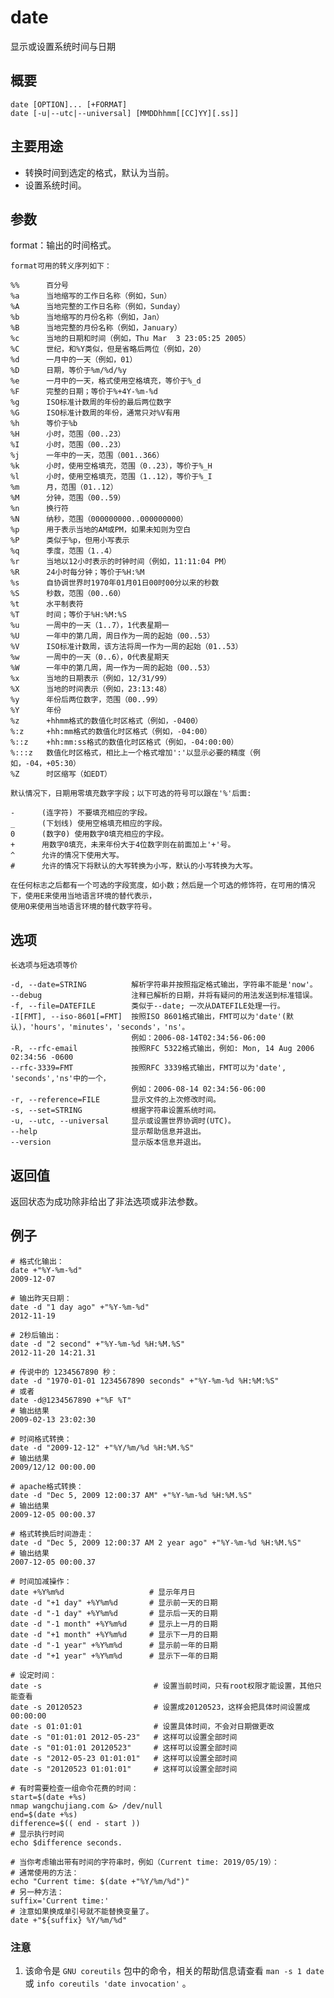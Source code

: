 #  date

显示或设置系统时间与日期

##  概要

    
    
    date [OPTION]... [+FORMAT]
    date [-u|--utc|--universal] [MMDDhhmm[[CC]YY][.ss]]
    

##  主要用途

  * 转换时间到选定的格式，默认为当前。 
  * 设置系统时间。 

##  参数

format：输出的时间格式。

    
    
    format可用的转义序列如下：
    
    %%      百分号
    %a      当地缩写的工作日名称（例如，Sun）
    %A      当地完整的工作日名称（例如，Sunday）
    %b      当地缩写的月份名称（例如，Jan）
    %B      当地完整的月份名称（例如，January）
    %c      当地的日期和时间（例如，Thu Mar  3 23:05:25 2005）
    %C      世纪，和%Y类似，但是省略后两位（例如，20）
    %d      一月中的一天（例如，01）
    %D      日期，等价于%m/%d/%y
    %e      一月中的一天，格式使用空格填充，等价于%_d
    %F      完整的日期；等价于%+4Y-%m-%d
    %g      ISO标准计数周的年份的最后两位数字
    %G      ISO标准计数周的年份，通常只对%V有用
    %h      等价于%b
    %H      小时，范围（00..23）
    %I      小时，范围（00..23）
    %j      一年中的一天，范围（001..366）
    %k      小时，使用空格填充，范围（0..23），等价于%_H
    %l      小时，使用空格填充，范围（1..12），等价于%_I
    %m      月，范围（01..12）
    %M      分钟，范围（00..59）
    %n      换行符
    %N      纳秒，范围（000000000..000000000）
    %p      用于表示当地的AM或PM，如果未知则为空白
    %P      类似于%p，但用小写表示
    %q      季度，范围（1..4）
    %r      当地以12小时表示的时钟时间（例如，11:11:04 PM）
    %R      24小时每分钟；等价于%H:%M
    %s      自协调世界时1970年01月01日00时00分以来的秒数
    %S      秒数，范围（00..60）
    %t      水平制表符
    %T      时间；等价于%H:%M:%S
    %u      一周中的一天（1..7），1代表星期一
    %U      一年中的第几周，周日作为一周的起始（00..53）
    %V      ISO标准计数周，该方法将周一作为一周的起始（01..53）
    %w      一周中的一天（0..6），0代表星期天
    %W      一年中的第几周，周一作为一周的起始（00..53）
    %x      当地的日期表示（例如，12/31/99）
    %X      当地的时间表示（例如，23:13:48）
    %y      年份后两位数字，范围（00..99）
    %Y      年份
    %z      +hhmm格式的数值化时区格式（例如，-0400）
    %:z     +hh:mm格式的数值化时区格式（例如，-04:00）
    %::z    +hh:mm:ss格式的数值化时区格式（例如，-04:00:00）
    %:::z   数值化时区格式，相比上一个格式增加':'以显示必要的精度（例如，-04，+05:30）
    %Z      时区缩写（如EDT）
    
    默认情况下，日期用零填充数字字段；以下可选的符号可以跟在'%'后面:
    
    -      (连字符) 不要填充相应的字段。
    _      (下划线) 使用空格填充相应的字段。
    0      (数字0) 使用数字0填充相应的字段。
    +      用数字0填充，未来年份大于4位数字则在前面加上'+'号。
    ^      允许的情况下使用大写。
    #      允许的情况下将默认的大写转换为小写，默认的小写转换为大写。
    
    在任何标志之后都有一个可选的字段宽度，如小数；然后是一个可选的修饰符，在可用的情况下，使用E来使用当地语言环境的替代表示，
    使用O来使用当地语言环境的替代数字符号。
    

##  选项

    
    
    长选项与短选项等价
    
    -d, --date=STRING          解析字符串并按照指定格式输出，字符串不能是'now'。
    --debug                    注释已解析的日期，并将有疑问的用法发送到标准错误。
    -f, --file=DATEFILE        类似于--date; 一次从DATEFILE处理一行。
    -I[FMT], --iso-8601[=FMT]  按照ISO 8601格式输出，FMT可以为'date'(默认)，'hours'，'minutes'，'seconds'，'ns'。
                               例如：2006-08-14T02:34:56-06:00
    -R, --rfc-email            按照RFC 5322格式输出，例如: Mon, 14 Aug 2006 02:34:56 -0600
    --rfc-3339=FMT             按照RFC 3339格式输出，FMT可以为'date', 'seconds','ns'中的一个，
                               例如：2006-08-14 02:34:56-06:00
    -r, --reference=FILE       显示文件的上次修改时间。
    -s, --set=STRING           根据字符串设置系统时间。
    -u, --utc, --universal     显示或设置世界协调时(UTC)。
    --help                     显示帮助信息并退出。
    --version                  显示版本信息并退出。
    

##  返回值

返回状态为成功除非给出了非法选项或非法参数。

##  例子

    
    
    # 格式化输出：
    date +"%Y-%m-%d"
    2009-12-07
    
    # 输出昨天日期：
    date -d "1 day ago" +"%Y-%m-%d"
    2012-11-19
    
    # 2秒后输出：
    date -d "2 second" +"%Y-%m-%d %H:%M.%S"
    2012-11-20 14:21.31
    
    # 传说中的 1234567890 秒：
    date -d "1970-01-01 1234567890 seconds" +"%Y-%m-%d %H:%M:%S"
    # 或者
    date -d@1234567890 +"%F %T"
    # 输出结果
    2009-02-13 23:02:30
    
    # 时间格式转换：
    date -d "2009-12-12" +"%Y/%m/%d %H:%M.%S"
    # 输出结果
    2009/12/12 00:00.00
    
    # apache格式转换：
    date -d "Dec 5, 2009 12:00:37 AM" +"%Y-%m-%d %H:%M.%S"
    # 输出结果
    2009-12-05 00:00.37
    
    # 格式转换后时间游走：
    date -d "Dec 5, 2009 12:00:37 AM 2 year ago" +"%Y-%m-%d %H:%M.%S"
    # 输出结果
    2007-12-05 00:00.37
    
    # 时间加减操作：
    date +%Y%m%d                   # 显示年月日
    date -d "+1 day" +%Y%m%d       # 显示前一天的日期
    date -d "-1 day" +%Y%m%d       # 显示后一天的日期
    date -d "-1 month" +%Y%m%d     # 显示上一月的日期
    date -d "+1 month" +%Y%m%d     # 显示下一月的日期
    date -d "-1 year" +%Y%m%d      # 显示前一年的日期
    date -d "+1 year" +%Y%m%d      # 显示下一年的日期
    
    # 设定时间：
    date -s                         # 设置当前时间，只有root权限才能设置，其他只能查看
    date -s 20120523                # 设置成20120523，这样会把具体时间设置成00:00:00
    date -s 01:01:01                # 设置具体时间，不会对日期做更改
    date -s "01:01:01 2012-05-23"   # 这样可以设置全部时间
    date -s "01:01:01 20120523"     # 这样可以设置全部时间
    date -s "2012-05-23 01:01:01"   # 这样可以设置全部时间
    date -s "20120523 01:01:01"     # 这样可以设置全部时间
    
    # 有时需要检查一组命令花费的时间：
    start=$(date +%s)
    nmap wangchujiang.com &> /dev/null
    end=$(date +%s)
    difference=$(( end - start ))
    # 显示执行时间
    echo $difference seconds.
    
    # 当你考虑输出带有时间的字符串时，例如（Current time: 2019/05/19）：
    # 通常使用的方法：
    echo "Current time: $(date +"%Y/%m/%d")"
    # 另一种方法：
    suffix='Current time:'
    # 注意如果换成单引号就不能替换变量了。
    date +"${suffix} %Y/%m/%d"
    

###  注意

  1. 该命令是 ` GNU coreutils ` 包中的命令，相关的帮助信息请查看 ` man -s 1 date ` 或 ` info coreutils 'date invocation' ` 。 

